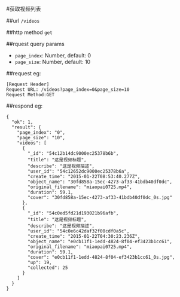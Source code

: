 #获取视频列表



##url
`/videos`


##http method
`get`

##rquest query params

 * `page_index`: Number, default: 0 
 * `page_size`: Number, default: 10

##request
eg:
```
[Request Header]
Request URL: /videos?page_index=0&page_size=10
Request Method:GET
```

##respond
eg:
```
{
  "ok": 1,
  "result": {
    "page_index": "0",
    "page_size": "10",
    "videos": [
      {
        "_id": "54c12b14dc9000ec25378b6b",
        "title": "这是视频标题",
        "describe": "这是视频描述",
        "user_id": "54c12652dc9000ec25378b6a",
        "create_time": "2015-01-22T08:53:40.277Z",
        "object_name": "30fd858a-15ec-4273-af33-41bdb40df0dc",
        "original_filename": "miaopai0725.mp4",
        "duration": 59.1,
        "cover": "30fd858a-15ec-4273-af33-41bdb40df0dc_0s.jpg"
      },
      {
        "_id": "54c0ed5fd21d193021b96afb",
        "title": "这是视频标题",
        "describe": "这是视频描述",
        "user_id": "54c0e6c42daf32f00cdf0a5c",
        "create_time": "2015-01-22T04:30:23.236Z",
        "object_name": "e0cb11f1-1edd-4824-8f04-ef3423b1cc61",
        "original_filename": "miaopai0725.mp4",
        "duration": 59.1,
        "cover": "e0cb11f1-1edd-4824-8f04-ef3423b1cc61_0s.jpg",
        "up": 19,
        "collected": 25
      }
    ]
  }
}
```



